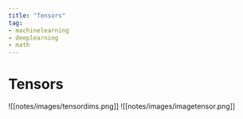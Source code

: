```yaml
---
title: "Tensors"
tag:
- machinelearning
- deeplearning
- math
---
```


# Tensors
![[notes/images/tensordims.png]]
![[notes/images/imagetensor.png]]